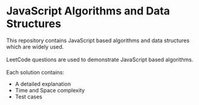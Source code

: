 # JavaScript Algorithms and Data Structures
This repository contains JavaScript based algorithms and data structures which are widely used.
<br /><br />
LeetCode questions are used to demonstrate JavaScript based algorithms.
<br /><br />
Each solution contains:
* A detailed explanation
* Time and Space complexity
* Test cases 